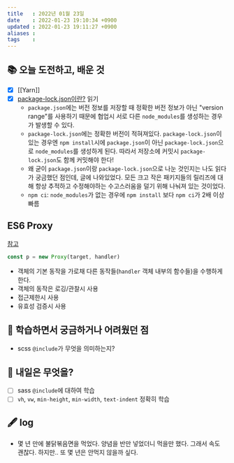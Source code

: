 ```yaml
---
title   : 2022년 01월 23일 
date    : 2022-01-23 19:10:34 +0900
updated : 2022-01-23 19:11:27 +0900
aliases : 
tags    : 
---
```

## 📚 오늘 도전하고, 배운 것
- [x] [[Yarn]]
- [x] [package-lock.json이란?](https://junwoo45.github.io/2019-10-02-package-lock/) 읽기 
	- `package.json`에는 버전 정보를 저장할 때 정확한 버전 정보가 아닌 "version range"를 사용하기 때문에 협업시 서로 다른 `node_modules`를 생성하는 경우가 발생할 수 있다.
	- `package-lock.json`에는 정확한 버전이 적혀져있다. `package-lock.json`이 있는 경우엔 `npm install`시에  `package.json`이 아닌 `package-lock.json`으로 `node_modules`를 생성하게 된다. 따라서 저장소에 커밋시 `package-lock.json`도 함께 커밋해야 한다!
	- 왜 굳이 `package.json`이랑 `package-lock.json`으로 나눈 것인지는 나도 읽다가 궁금했던 점인데, 글에 나와있었다. 모든 크고 작은 패키지들의 릴리즈에 대해 항상 추적하고 수정해야하는 수고스러움을 덜기 위해 나눠져 있는 것이었다. 
	- `npm ci`:  `node_modules`가 없는 경우에 `npm install` 보다 `npm ci`가 2배 이상 빠름 

## ES6 Proxy 
[참고](https://inf.run/HBvs)

```javascript
const p = new Proxy(target, handler)
```
- 객체의 기본 동작을 가로채 다른 동작들(`handler` 객체 내부의 함수들)을 수행하게 한다.
- 객체의 동작은 로깅/관찰시 사용
- 접근제한시 사용 
- 유효성 검증시 사용 

## 🤔 학습하면서 궁금하거나 어려웠던 점 
- scss `@include`가 무엇을 의미하는지?

## 🌅 내일은 무엇을?
- [ ] sass `@include`에 대하여 학습
- [ ] `vh`, `vw`, `min-height`, `min-width`, `text-indent` 정확히 학습

## 🖋 log
- 몇 년 만에 불닭볶음면을 먹었다. 양념을 반만 넣었더니 먹을만 했다. 그래서 속도 괜찮다. 하지만.. 또 몇 년은 안먹지 않을까 싶다. 
